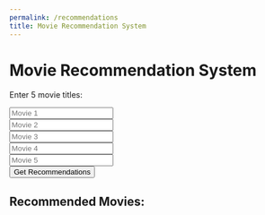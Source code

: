 ```yaml
---
permalink: /recommendations
title: Movie Recommendation System
---
```


<html>
<head>
  <title>Movie Recommendation System</title>
    <style>
        body {
            background-image: url('images/webbackground.png');
            background-size: cover;
            overscroll-behavior: none;
        }
    </style>
<style>
    body {
        background-image: url('images/webbackground.png');
        background-size: cover;
        overscroll-behavior: none;
    }
</style>
</head>
<body>
  <h1>Movie Recommendation System</h1>
  <p>Enter 5 movie titles:</p>
<div>
  <input type="text" id="movie1" placeholder="Movie 1">
</div>
<div>
  <input type="text" id="movie2" placeholder="Movie 2">
</div>
<div>
  <input type="text" id="movie3" placeholder="Movie 3">
</div>
<div>
  <input type="text" id="movie4" placeholder="Movie 4">
</div>
<div>
  <input type="text" id="movie5" placeholder="Movie 5">
</div>
<div>
  <button onclick="getRecommendations()">Get Recommendations</button>
</div>

  <h2>Recommended Movies:</h2>
  <ul id="recommendedMovies"></ul>

  <script>
    function getRecommendations() {
      const apiKey = '7d48fb5014e3bca66e0af638d07daeb5';
      const movies = [
        document.getElementById('movie1').value,
        document.getElementById('movie2').value,
        document.getElementById('movie3').value,
        document.getElementById('movie4').value,
        document.getElementById('movie5').value,
      ];

      const recommendedMovies = document.getElementById('recommendedMovies');
      recommendedMovies.innerHTML = '';

      // Search for each movie and get their IDs
      const movieIDs = movies.map((movie) => {
        return fetch(`https://api.themoviedb.org/3/search/movie?api_key=${apiKey}&query=${encodeURIComponent(movie)}`)
          .then((response) => response.json())
          .then((data) => data.results[0]?.id);
      });

      // Get recommendations for each movie
      Promise.all(movieIDs)
        .then((ids) => {
          ids.forEach((id) => {
            if (id) {
              return fetch(`https://api.themoviedb.org/3/movie/${id}/recommendations?api_key=${apiKey}`)
                .then((response) => response.json())
                .then((data) => {
                  data.results.slice(0, 5).forEach((movie) => {
                    const li = document.createElement("div");
                    li.textContent = movie.title;
                    recommendedMovies.appendChild(li);

/**
                        movieElement.classList.add("movie-card"); // Add CSS class for styling
                        // Create and append elements like movie title, poster, year, etc.
                        movieElement.innerHTML = `<h3>${movie.Title}</h3><img src="${movie.Poster}" alt="${movie.Title}"><p>Year: ${movie.Year}</p>`;
                        movieResults.appendChild(movieElement);
                        **/


                  });
                });
            }
          });
        })
        .catch((error) => {
          console.error('Error:', error);
        });
    }
  </script>
</body>
</html>
